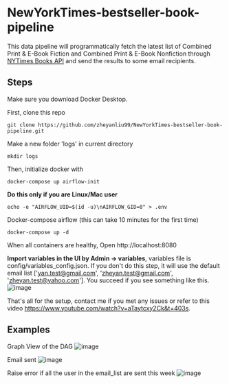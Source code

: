 # NewYorkTimes-bestseller-book-pipeline
This data pipeline will programmatically fetch the latest list of Combined Print &amp; E-Book Fiction and Combined Print &amp; E-Book Nonfiction through [NYTimes Books API](https://developer.nytimes.com/docs/books-product/1/routes/lists.json/get) and send the results to some email recipients.

## Steps

Make sure you download Docker Desktop.

First, clone this repo 

```
git clone https://github.com/zheyanliu99/NewYorkTimes-bestseller-book-pipeline.git
```

Make a new folder 'logs' in current directory
```
mkdir logs
```

Then, initialize docker with 
```
docker-compose up airflow-init
```

**Do this only if you are Linux/Mac user**

```
echo -e "AIRFLOW_UID=$(id -u)\nAIRFLOW_GID=0" > .env
```

Docker-compose airflow (this can take 10 minutes for the first time)

```
docker-compose up -d
```

When all containers are healthy, Open http://localhost:8080

**Import variables in the UI by Admin -> variables**, variables file is config/variables_config.json. If you don't do this step, it will use the default email list ['yan.test@gmail.com', 'zheyan.test@gmail.com', 'zheyan.test@yahoo.com']. You succeed if you see something like this.
![image](https://user-images.githubusercontent.com/90377706/152095188-f6cc7018-b370-40b0-956c-ff22650c0047.png)

That's all for the setup, contact me if you met any issues or refer to this video https://www.youtube.com/watch?v=aTaytcxy2Ck&t=403s.

## Examples

Graph View of the DAG
![image](https://user-images.githubusercontent.com/90377706/152095681-3d06f911-aad9-41c2-98e7-2957c1a82b65.png)


Email sent
![image](https://user-images.githubusercontent.com/90377706/152095720-b7e736a7-fb75-42f9-bb0b-b67d6a7576a0.png)

Raise error if all the user in the email_list are sent this week
![image](https://user-images.githubusercontent.com/90377706/152095851-9048d31b-7896-472c-9d8f-f04165a33e80.png)






